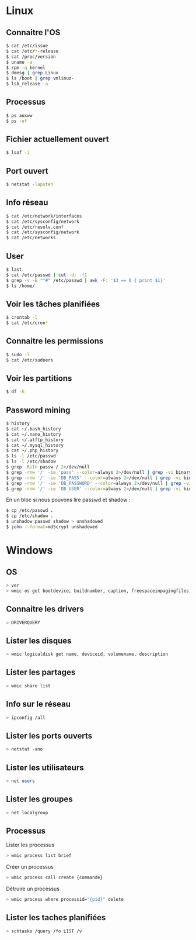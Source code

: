 # Linux
## Connaitre l'OS
```bash
$ cat /etc/issue
$ cat /etc/*-release
$ cat /proc/version
$ uname -a
$ rpm -q kernel
$ dmesg | grep Linux
$ ls /boot | grep vmlinuz-
$ lsb_release -a
```

## Processus 
```bash
$ ps auxww
$ ps -ef
```

## Fichier actuellement ouvert 
```bash
$ lsof -i
```

## Port ouvert
```bash
$ netstat -laputen
```

## Info réseau
```bash
$ cat /etc/network/interfaces
$ cat /etc/sysconfig/network
$ cat /etc/resolv.conf
$ cat /etc/sysconfig/network
$ cat /etc/networks
```

## User
```bash
$ last
$ cat /etc/passwd | cut -d: -f1
$ grep -v -E "^#" /etc/passwd | awk -F: '$3 == 0 { print $1}'
$ ls /home/
```

## Voir les tâches planifiées
```bash
$ crontab -l
$ cat /etc/cron*
```
## Connaitre les permissions 
```bash
$ sudo -l
$ cat /etc/sudoers
```

## Voir les partitions
```bash
$ df -h
```

## Password mining
```bash
$ history
$ cat ~/.bash_history
$ cat ~/.nano_history
$ cat ~/.atftp_history
$ cat ~/.mysql_history
$ cat ~/.php_history
$ ls -l /etc/passwd
$ ls -l /etc/shadow
$ grep -RiIn passw / 2>/dev/null
$ grep -rnw '/' -ie 'pass' --color=always 2>/dev/null | grep -vi binary
$ grep -rnw '/' -ie 'DB_PASS' --color=always 2>/dev/null | grep -vi binary
$ grep -rnw '/' -ie 'DB_PASSWORD' --color=always 2>/dev/null | grep -vi binary
$ grep -rnw '/' -ie 'DB_USER' --color=always 2>/dev/null | grep -vi binary
```
En un bloc si nous pouvons lire passwd et shadow :
```bash
$ cp /etc/passwd .
$ cp /etc/shadow .
$ unshadow passwd shadow > unshadowed
$ john --format=md5crypt unshadowed
```

# Windows
## OS
```bash
> ver
> wmic os get bootdevice, buildnumber, caption, freespaceinpagingfiles, installdate, name, systemdrive, windowsdirectory
```

## Connaitre les drivers
```bash
> DRIVERQUERY
```

## Lister les disques
```bash
> wmic logicaldisk get name, deviceid, volumename, description
```
## Lister les partages
```bash
> wmic share list
```

## Info sur le réseau
```bash
> ipconfig /all
```

## Lister les ports ouverts
```bash
> netstat -ano
```

## Lister les utilisateurs
```bash
> net users
```

## Lister les groupes
```bash
> net localgroup 
```

## Processus
Lister les processus
```bash
> wmic process list brief
```
Créer un processus
```bash
> wmic process call create {commande}
```
Détruire un processus
```bash
> wmic process where processid="{pid}" delete
```

## Lister les taches planifiées
```bash
> schtasks /query /fo LIST /v
```